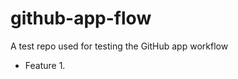 github-app-flow
===============

A test repo used for testing the GitHub app workflow

* Feature 1.
